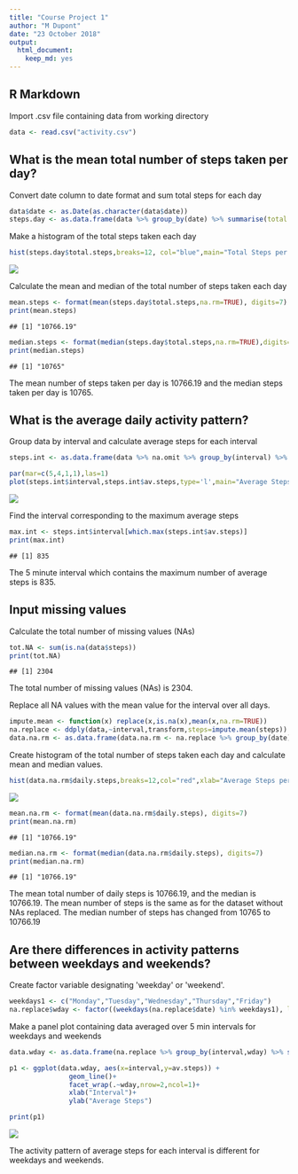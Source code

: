```yaml
---
title: "Course Project 1"
author: "M Dupont"
date: "23 October 2018"
output: 
  html_document: 
    keep_md: yes
---
```




## R Markdown

Import .csv file containing data from working directory


```r
data <- read.csv("activity.csv")
```

## What is the mean total number of steps taken per day? 

 Convert date column to date format and sum total steps for each day

```r
data$date <- as.Date(as.character(data$date))
steps.day <- as.data.frame(data %>% group_by(date) %>% summarise(total.steps=sum(steps)))
```

Make a histogram of the total steps taken each day

```r
hist(steps.day$total.steps,breaks=12, col="blue",main="Total Steps per Day",xlab="Total Daily Steps")
```

![](PA1_template_files/figure-html/unnamed-chunk-3-1.png)<!-- -->


Calculate the mean and median of the total number of steps taken each day

```r
mean.steps <- format(mean(steps.day$total.steps,na.rm=TRUE), digits=7)
print(mean.steps)
```

```
## [1] "10766.19"
```

```r
median.steps <- format(median(steps.day$total.steps,na.rm=TRUE),digits=7)
print(median.steps)
```

```
## [1] "10765"
```
The mean number of steps taken per day is 10766.19 and the median steps taken per day is 10765. 

## What is the average daily activity pattern? 
Group data by interval and calculate average steps for each interval

```r
steps.int <- as.data.frame(data %>% na.omit %>% group_by(interval) %>% summarise(av.steps=mean(steps)))

par(mar=c(5,4,1,1),las=1)
plot(steps.int$interval,steps.int$av.steps,type='l',main="Average Steps per Interval",xlab="interval",ylab="average steps")
```

![](PA1_template_files/figure-html/unnamed-chunk-5-1.png)<!-- -->

Find the interval corresponding to the maximum average steps

```r
max.int <- steps.int$interval[which.max(steps.int$av.steps)]
print(max.int)
```

```
## [1] 835
```

The 5 minute interval which contains the maximum number of average steps is 835. 

## Input missing values

Calculate the total number of missing values (NAs)

```r
tot.NA <- sum(is.na(data$steps))
print(tot.NA)
```

```
## [1] 2304
```

The total number of missing values (NAs) is 2304.

Replace all NA values with the mean value for the interval over all days.

```r
impute.mean <- function(x) replace(x,is.na(x),mean(x,na.rm=TRUE))
na.replace <- ddply(data,~interval,transform,steps=impute.mean(steps))
data.na.rm <- as.data.frame(data.na.rm <- na.replace %>% group_by(date) %>% summarise(daily.steps=sum(steps)))
```
Create histogram of the total number of steps taken each day and calculate mean and median values.


```r
hist(data.na.rm$daily.steps,breaks=12,col="red",xlab="Average Steps per day", main="Average Steps per Day (NA replaced)")
```

![](PA1_template_files/figure-html/unnamed-chunk-9-1.png)<!-- -->

```r
mean.na.rm <- format(mean(data.na.rm$daily.steps), digits=7)
print(mean.na.rm)
```

```
## [1] "10766.19"
```

```r
median.na.rm <- format(median(data.na.rm$daily.steps), digits=7)
print(median.na.rm)
```

```
## [1] "10766.19"
```
The mean total number of daily steps is 10766.19, and the median is 10766.19. The mean number of steps is the same as for the dataset without NAs replaced. The median number of steps has changed from 10765 to 10766.19


## Are there differences in activity patterns between weekdays and weekends?

Create factor variable designating 'weekday' or 'weekend'.

```r
weekdays1 <- c("Monday","Tuesday","Wednesday","Thursday","Friday")
na.replace$wday <- factor((weekdays(na.replace$date) %in% weekdays1), levels=c(FALSE,TRUE),labels=c('weekend','weekday'))
```
Make a panel plot containing data averaged over 5 min intervals for weekdays and weekends


```r
data.wday <- as.data.frame(na.replace %>% group_by(interval,wday) %>% summarise(av.steps=mean(steps)))

p1 <- ggplot(data.wday, aes(x=interval,y=av.steps)) +
               geom_line()+
               facet_wrap(.~wday,nrow=2,ncol=1)+
               xlab("Interval")+
               ylab("Average Steps")

print(p1)
```

![](PA1_template_files/figure-html/unnamed-chunk-11-1.png)<!-- -->

The activity pattern of average steps for each interval is different for weekdays and weekends. 
